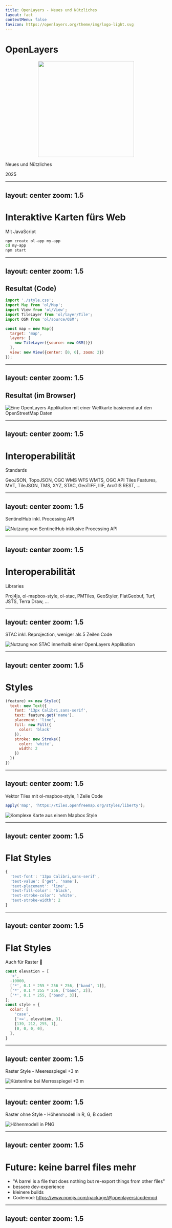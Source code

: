 ```yaml
---
title: OpenLayers - Neues und Nützliches
layout: fact
contextMenu: false
favicon: https://openlayers.org/theme/img/logo-light.svg
---
```


# OpenLayers

<center><img src="./ol.svg" height="300"/></center>

Neues und Nützliches

2025

---
layout: center
zoom: 1.5
---

# Interaktive Karten fürs Web

Mit JavaScript

```bash
npm create ol-app my-app
cd my-app
npm start
```
---
layout: center
zoom: 1.5
---

## Resultat (Code)

```javascript
import './style.css';
import Map from 'ol/Map';
import View from 'ol/View';
import TileLayer from 'ol/layer/Tile';
import OSM from 'ol/source/OSM';

const map = new Map({
  target: 'map',
  layers: [
    new TileLayer({source: new OSM()})
  ],
  view: new View({center: [0, 0], zoom: 2})
});
```

---
layout: center
zoom: 1.5
---

## Resultat (im Browser)

![Eine OpenLayers Applikation mit einer Weltkarte basierend auf den OpenStreetMap Daten](./first-app.png "Eine OpenLayers Applikation als Startpunkt für weitere Entwicklungen")

---
layout: center
zoom: 1.5
---

# Interoperabilität

Standards

GeoJSON, TopoJSON, OGC WMS WFS WMTS, OGC API Tiles Features, MVT, TileJSON, TMS, XYZ, STAC, GeoTIFF, IIIF, ArcGIS REST, …

---
layout: center
zoom: 1.5
---

SentinelHub inkl. Processing API

![Nutzung von SentinelHub inklusive Processing API](./sentinel-hub.png "Nutzung von SentinelHub inklusive Processing API")

---
layout: center
zoom: 1.5
---

# Interoperabilität

Libraries

Proj4js, ol-mapbox-style, ol-stac, PMTiles, GeoStyler, FlatGeobuf, Turf, JSTS, Terra Draw, …

---
layout: center
zoom: 1.5
---

STAC inkl. Reprojection, weniger als 5 Zeilen Code

![Nutzung von STAC innerhalb einer OpenLayers Applikation](./stac.png "Nutzung von STAC innerhalb einer OpenLayers Applikation")

---
layout: center
zoom: 1.5
---

# Styles

```js
(feature) => new Style({
  text: new Text({
    font: '13px Calibri,sans-serif',
    text: feature.get('name'),
    placement: 'line',
    fill: new Fill({
      color: 'black'
    }),
    stroke: new Stroke({
      color: 'white',
      width: 2
    })
  })
})
```

---
layout: center
zoom: 1.5
---

Vektor Tiles mit ol-mapbox-style, 1 Zeile Code

```js
apply('map', 'https://tiles.openfreemap.org/styles/liberty');
```

![Komplexe Karte aus einem Mapbox Style](./vectortile.png "Komplexe Karte aus einem Mapbox Style")

---
layout: center
zoom: 1.5
---

# Flat Styles

```js
{
  'text-font': '13px Calibri,sans-serif',
  'text-value': ['get', 'name'],
  'text-placement': 'line',
  'text-fill-color': 'black',
  'text-stroke-color': 'white',
  'text-stroke-width': 2
}

```

---
layout: center
zoom: 1.5
---

# Flat Styles

Auch für Raster 🚀

```js
const elevation = [
  '+',
  -10000,
  ['*', 0.1 * 255 * 256 * 256, ['band', 1]],
  ['*', 0.1 * 255 * 256, ['band', 2]],
  ['*', 0.1 * 255, ['band', 3]],
];
const style = {
  color: [
    'case',
    ['<=', elevation, 3],
    [139, 212, 255, 1],
    [0, 0, 0, 0],
  ],
}
```

---
layout: center
zoom: 1.5
---

Raster Style - Meeresspiegel +3 m

![Küstenline bei Merresspiegel +3 m](./raster-style.png "Küstenline bei Merresspiegel +3 m")

---
layout: center
zoom: 1.5
---

Raster ohne Style - Höhenmodell in R, G, B codiert

![Höhenmodell in PNG](./raster-no-style.png "Höhenmodell in PNG")


---
layout: center
zoom: 1.5
---

# Future: keine barrel files mehr

* "A barrel is a file that does nothing but re-export things from other files"
* bessere dev-experience
* kleinere builds
* Codemod: https://www.npmjs.com/package/@openlayers/codemod
---
layout: center
zoom: 1.5
---
